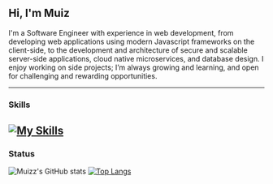 ## Hi, I'm Muiz

I'm a Software Engineer with experience in web development, from developing web applications using modern Javascript frameworks on the client-side, to the development and architecture of secure and scalable server-side applications, cloud native microservices, and database design. I enjoy working on side projects; I’m always growing and learning, and open for challenging and rewarding opportunities.

----

### Skills
[![My Skills](https://skillicons.dev/icons?i=java,spring,maven,jenkins,docker,kubernetes,linux,aws,azure,bash,mongodb,postgres,redis,go,angular,reactivex,ts,js,html,css)](https://skillicons.dev)
----

### Status
![Muizz's GitHub stats](https://github-readme-stats.vercel.app/api?username=MuizMahdi&count_private=true&show_icons=true&theme=vue)
[![Top Langs](https://github-readme-stats.vercel.app/api/top-langs/?username=MuizMahdi&langs_count=8&show_icons=true&theme=vue&layout=compact)](https://github.com/MuizMahdi/github-readme-stats)
